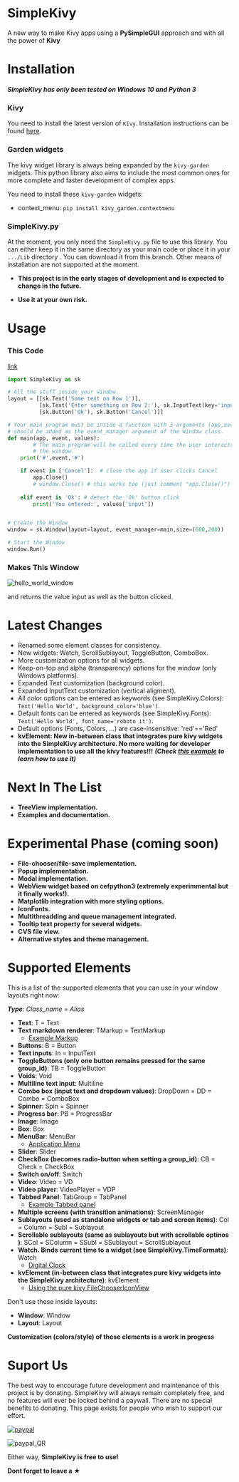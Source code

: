 # SimpleKivy
A new way to make Kivy apps using a **PySimpleGUI** approach and with all the power of **Kivy**

# Installation
##### SimpleKivy has only been tested on **Windows 10** and Python 3
### Kivy
You need to install the latest version of `Kivy`. Installation instructions can be found [here](https://kivy.org/doc/stable/gettingstarted/installation.html).

### Garden widgets
The kivy widget library is always being expanded by the `kivy-garden` widgets. This python library also aims to include the most common ones for more complete and faster development of complex apps.

You need to install these `kivy-garden` widgets:

* context_menu: ```pip install kivy_garden.contextmenu```

### SimpleKivy.py
At the moment, you only need the `SimpleKivy.py` file to use this library. You can either keep it in the same directory as your main code or place it in your `.../Lib` directory . You can download it from this branch.
Other means of installation are not supported at the moment. 

* **This project is in the early stages of development and is expected to change in the future.**

* **Use it at your own risk.**

# Usage

### This Code
[link](example_programs/hello_world.py)

```python
import SimpleKivy as sk

# All the stuff inside your window.
layout = [[sk.Text('Some text on Row 1')],
          [sk.Text('Enter something on Row 2:'), sk.InputText(key='input')],
          [sk.Button('Ok'), sk.Button('Cancel')]]

# Your main program must be inside a function with 3 arguments (app,event,values) and 
# should be added as the event_manager argument of the Window class.
def main(app, event, values):
        # The main program will be called every time the user interacts with
        # the window.    
    print('#',event,'#')

    if event in ['Cancel']:  # close the app if user clicks Cancel
        app.Close()
        # window.Close() # this works too (just comment "app.Close()")
    
    elif event is 'Ok': # detect the 'Ok' button click
    	print('You entered:', values['input'])


# Create the Window
window = sk.Window(layout=layout, event_manager=main,size=(600,200))

# Start the Window
window.Run()
```

### Makes This Window

![hello_world_window](https://github.com/SuperMechaDeathChrist/SimpleKivy/raw/master/images/hello_world_window.PNG)

and returns the value input as well as the button clicked.

# Latest Changes
- Renamed some element classes for consistency.
- New widgets: Watch, ScrollSublayout, ToggleButton, ComboBox.
- More customization options for all widgets.
- Keep-on-top and alpha (transparency) options for the window (only Windows platforms).
- Expanded Text customization (background color).
- Expanded InputText customization (vertical aligment).
- All color options can be entered as keywords (see SimpleKivy.Colors): ```Text('Hello World', background_color='blue')```.
- Default fonts can be entered as keywords (see SimpleKivy.Fonts): ```Text('Hello World', font_name='roboto it')```.
- Default options (Fonts, Colors, ...) are case-insensitive: 'red'=='Red'
- **kvElement: New in-between class that integrates pure kivy widgets into the SimpleKivy architecture. No more waiting for developer implementation to use all the kivy features!!!** ***(Check [this example](example_programs/example_kvelement.py) to learn how to use it)***

# Next In The List
- **TreeView implementation.**
- **Examples and documentation.**

# Experimental Phase (coming soon)
- **File-chooser/file-save implementation.**
- **Popup implementation.**
- **Modal implementation.**
- **WebView widget based on cefpython3 (extremely experimmental but it finally works!).**
- **Matplotlib integration with more styling options.**
- **IconFonts.**
- **Multithreadding and queue management integrated.**
- **Tooltip text property for several widgets.**
- **CVS file view.**
- **Alternative styles and theme management.**

# Supported Elements
This is a list of the supported elements that you can use in your window layouts right now:

***Type**: Class_name = Alias*
* **Text**: T = Text
* **Text markdown renderer**: TMarkup = TextMarkup
  * [Example Markup](example_programs/example_markup_text.py)
* **Buttons**: B = Button
* **Text inputs**: In = InputText
* **ToggleButtons (only one button remains pressed for the same group_id)**: TB = ToggleButton
* **Voids**: Void
* **Multiline text input**: Multiline
* **Combo box (input text and dropdown values)**: DropDown = DD = Combo = ComboBox
* **Spinner**: Spin = Spinner
* **Progress bar**: PB = ProgressBar
* **Image**: Image
* **Box**: Box
* **MenuBar**: MenuBar
  * [Application Menu](example_programs/application_menu_bar.py)
* **Slider**: Slider
* **CheckBox (becomes radio-button when setting a group_id)**: CB = Check = CheckBox
* **Switch on/off**: Switch
* **Video**: Video = VD
* **Video player**: VideoPlayer = VDP
* **Tabbed Panel**: TabGroup = TabPanel
  * [Example Tabbed panel](example_programs/example_tabbed_panel.py)
* **Multiple screens (with transition animations)**: ScreenManager
* **Sublayouts (used as standalone widgets or tab and screen items)**: Col = Column = Subl = Sublayout
* **Scrollable sublayouts (same as sublayouts but with scrollable optinos )**: SCol = SColumn = SSubl = SSublayout = ScrollSublayout
* **Watch. Binds current time to a widget (see SimpleKivy.TimeFormats)**: Watch
  * [Digital Clock](example_programs/digital_clock.py)
* **kvElement (in-between class that integrates pure kivy widgets into the SimpleKivy architecture)**: kvElement
  * [Using the pure kivy FileChooserIconView](example_programs/example_kvelement.py)

Don't use these inside layouts:
* **Window**: Window
* **Layout**: Layout

**Customization (colors/style) of these elements is a work in progress**

# Suport Us
The best way to encourage future development and maintenance of this project is by donating.
SimpleKivy will always remain completely free, and no features will ever be locked behind a paywall. There are no special benefits to donating. This page exists for people who wish to support our effort.


[![paypal](https://www.paypalobjects.com/en_US/MX/i/btn/btn_donateCC_LG.gif)](https://www.paypal.com/cgi-bin/webscr?cmd=_s-xclick&hosted_button_id=339JUWC5BY6UN&source=url)

![paypal_QR](https://github.com/SuperMechaDeathChrist/SimpleKivy/raw/master/images/paypal_QR.png)

Either way, **SimpleKivy is free to use!**

**Dont forget to leave a ★**
